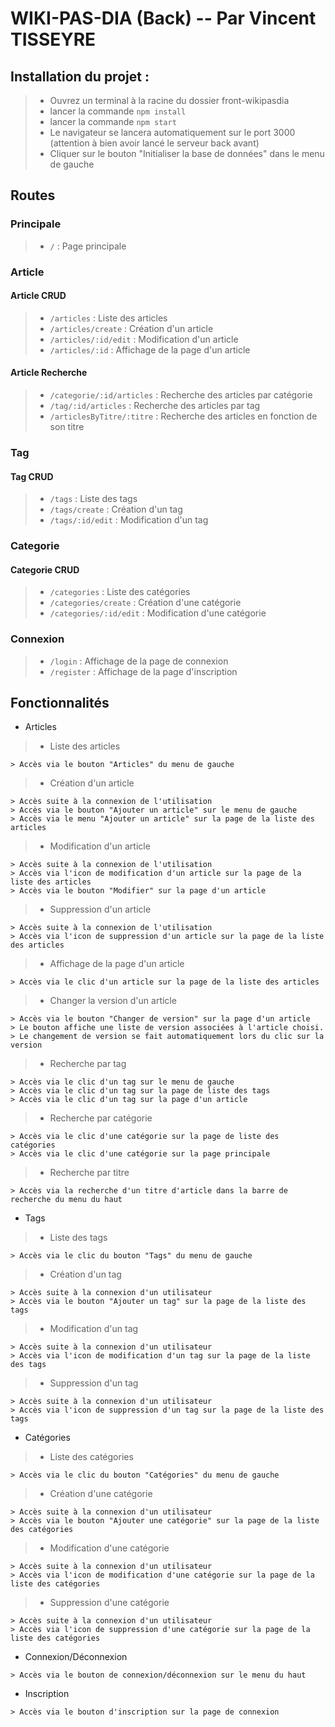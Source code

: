 # WIKI-PAS-DIA (Back) -- Par Vincent TISSEYRE

## Installation du projet :

> - Ouvrez un terminal à la racine du dossier front-wikipasdia
> - lancer la commande `npm install`
> - lancer la commande `npm start`
> - Le navigateur se lancera automatiquement sur le port 3000 (attention à bien avoir lancé le serveur back avant)
> - Cliquer sur le bouton "Initialiser la base de données" dans le menu de gauche

## Routes

### Principale

> - `/` : Page principale

### Article

#### Article CRUD

> - `/articles` : Liste des articles
> - `/articles/create` : Création d'un article
> - `/articles/:id/edit` : Modification d'un article
> - `/articles/:id` : Affichage de la page d'un article

#### Article Recherche

> - `/categorie/:id/articles` : Recherche des articles par catégorie
> - `/tag/:id/articles` : Recherche des articles par tag
> - `/articlesByTitre/:titre` : Recherche des articles en fonction de son titre

### Tag

#### Tag CRUD

> - `/tags` : Liste des tags
> - `/tags/create` : Création d'un tag
> - `/tags/:id/edit` : Modification d'un tag

### Categorie

#### Categorie CRUD

> - `/categories` : Liste des catégories
> - `/categories/create` : Création d'une catégorie
> - `/categories/:id/edit` : Modification d'une catégorie

### Connexion

> - `/login` : Affichage de la page de connexion
> - `/register` : Affichage de la page d'inscription

## Fonctionnalités

- Articles
> - Liste des articles
```
> Accès via le bouton "Articles" du menu de gauche
```

> - Création d'un article
```
> Accès suite à la connexion de l'utilisation
> Accès via le bouton "Ajouter un article" sur le menu de gauche
> Accès via le menu "Ajouter un article" sur la page de la liste des articles
```

> - Modification d'un article
```
> Accès suite à la connexion de l'utilisation
> Accès via l'icon de modification d'un article sur la page de la liste des articles
> Accès via le bouton "Modifier" sur la page d'un article
```

> - Suppression d'un article
```
> Accès suite à la connexion de l'utilisation
> Accès via l'icon de suppression d'un article sur la page de la liste des articles
```

> - Affichage de la page d'un article
```
> Accès via le clic d'un article sur la page de la liste des articles
```

> - Changer la version d'un article
```
> Accès via le bouton "Changer de version" sur la page d'un article
> Le bouton affiche une liste de version associées à l'article choisi.
> Le changement de version se fait automatiquement lors du clic sur la version
```

> - Recherche par tag
```
> Accès via le clic d'un tag sur le menu de gauche
> Accès via le clic d'un tag sur la page de liste des tags
> Accès via le clic d'un tag sur la page d'un article
```

> - Recherche par catégorie
```
> Accès via le clic d'une catégorie sur la page de liste des catégories
> Accès via le clic d'une catégorie sur la page principale
```

> - Recherche par titre
```
> Accès via la recherche d'un titre d'article dans la barre de recherche du menu du haut
```

- Tags

> - Liste des tags
```
> Accès via le clic du bouton "Tags" du menu de gauche
```

> - Création d'un tag
```
> Accès suite à la connexion d'un utilisateur
> Accès via le bouton "Ajouter un tag" sur la page de la liste des tags
```

> - Modification d'un tag
```
> Accès suite à la connexion d'un utilisateur
> Accès via l'icon de modification d'un tag sur la page de la liste des tags
```

> - Suppression d'un tag
```
> Accès suite à la connexion d'un utilisateur
> Accès via l'icon de suppression d'un tag sur la page de la liste des tags
```

- Catégories

> - Liste des catégories
```
> Accès via le clic du bouton "Catégories" du menu de gauche
```

> - Création d'une catégorie
```
> Accès suite à la connexion d'un utilisateur
> Accès via le bouton "Ajouter une catégorie" sur la page de la liste des catégories
```

> - Modification d'une catégorie
```
> Accès suite à la connexion d'un utilisateur
> Accès via l'icon de modification d'une catégorie sur la page de la liste des catégories
```

> - Suppression d'une catégorie
```
> Accès suite à la connexion d'un utilisateur
> Accès via l'icon de suppression d'une catégorie sur la page de la liste des catégories
```

- Connexion/Déconnexion
```
> Accès via le bouton de connexion/déconnexion sur le menu du haut
```

- Inscription
```
> Accès via le bouton d'inscription sur la page de connexion
```